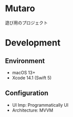 # Mutaro
遊び用のプロジェクト

# Development

## Environment
- macOS 13+
- Xcode 14.1 (Swift 5)

## Configuration
- UI Imp: Programmatically UI
- Architecture: MVVM
